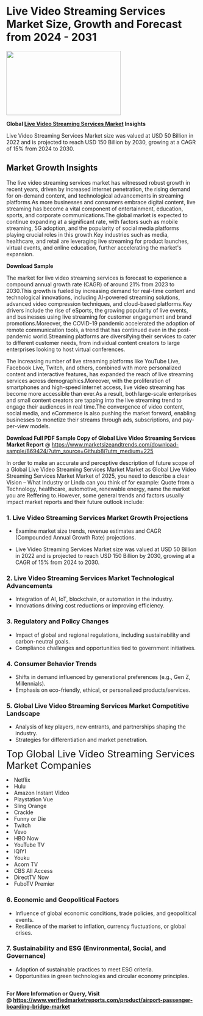 <H1>Live Video Streaming Services Market Size, Growth and Forecast from 2024 - 2031</H1><img class="aligncenter size-medium wp-image-584254" src="https://thirdeyenews.in/wp-content/uploads/2024/09/Global-Market-Research-300x168.jpeg" alt="" width="300" height="168" /><p><strong>Global&nbsp;<a href="https://www.marketsizeandtrends.com/download-sample/869424/?utm_source=Github8j?utm_medium=225">Live Video Streaming Services Market</a> Insights</strong></p><p>Live Video Streaming Services Market size was valued at USD 50 Billion in 2022 and is projected to reach USD 150 Billion by 2030, growing at a CAGR of 15% from 2024 to 2030.</p><p><h2>Market Growth Insights</h2> <p>The live video streaming services market has witnessed robust growth in recent years, driven by increased internet penetration, the rising demand for on-demand content, and technological advancements in streaming platforms.As more businesses and consumers embrace digital content, live streaming has become a vital component of entertainment, education, sports, and corporate communications.The global market is expected to continue expanding at a significant rate, with factors such as mobile streaming, 5G adoption, and the popularity of social media platforms playing crucial roles in this growth.Key industries such as media, healthcare, and retail are leveraging live streaming for product launches, virtual events, and online education, further accelerating the market's expansion.</p> <p><strong>Download Sample</strong></p> <p>The market for live video streaming services is forecast to experience a compound annual growth rate (CAGR) of around 21% from 2023 to 2030.This growth is fueled by increasing demand for real-time content and technological innovations, including AI-powered streaming solutions, advanced video compression techniques, and cloud-based platforms.Key drivers include the rise of eSports, the growing popularity of live events, and businesses using live streaming for customer engagement and brand promotions.Moreover, the COVID-19 pandemic accelerated the adoption of remote communication tools, a trend that has continued even in the post-pandemic world.Streaming platforms are diversifying their services to cater to different customer needs, from individual content creators to large enterprises looking to host virtual conferences.<p>The increasing number of live streaming platforms like YouTube Live, Facebook Live, Twitch, and others, combined with more personalized content and interactive features, has expanded the reach of live streaming services across demographics.Moreover, with the proliferation of smartphones and high-speed internet access, live video streaming has become more accessible than ever.As a result, both large-scale enterprises and small content creators are tapping into the live streaming trend to engage their audiences in real time.The convergence of video content, social media, and eCommerce is also pushing the market forward, enabling businesses to monetize their streams through ads, subscriptions, and pay-per-view models.</p> <p><span class=""><strong>Download Full PDF Sample Copy of Global Live Video Streaming Services Market Report</strong> @ <a href="https://www.marketsizeandtrends.com/download-sample/869424/?utm_source=Github8j?utm_medium=225" target="_blank">https://www.marketsizeandtrends.com/download-sample/869424/?utm_source=Github8j?utm_medium=225</a></span></p><p>In order to make an accurate and perceptive description of future scope of a Global&nbsp;Live Video Streaming Services Market Market as Global&nbsp;Live Video Streaming Services Market Market of 2025, you need to describe a clear Vision &ndash; What Industry or Linda can you think of for example: Quote from a Technology, healthcare, automotive, renewable energy, name the market you are Reffering to.However, some general trends and factors usually impact market reports and their future outlook include:</p><h3>1.&nbsp;<strong>Live Video Streaming Services Market Growth Projections</strong></h3><ul><li>Examine market size trends, revenue estimates and CAGR (Compounded Annual Growth Rate) projections.</li><li><p>Live Video Streaming Services Market size was valued at USD 50 Billion in 2022 and is projected to reach USD 150 Billion by 2030, growing at a CAGR of 15% from 2024 to 2030.</p></li></ul><h3>2.&nbsp;<strong>Live Video Streaming Services Market Technological Advancements</strong></h3><ul><li>Integration of AI, IoT, blockchain, or automation in the industry.</li><li>Innovations driving cost reductions or improving efficiency.</li></ul><h3>3.&nbsp;<strong>Regulatory and Policy Changes</strong></h3><ul><li>Impact of global and regional regulations, including sustainability and carbon-neutral goals.</li><li>Compliance challenges and opportunities tied to government initiatives.</li></ul><h3>4.&nbsp;<strong>Consumer Behavior Trends</strong></h3><ul><li>Shifts in demand influenced by generational preferences (e.g., Gen Z, Millennials).</li><li>Emphasis on eco-friendly, ethical, or personalized products/services.</li></ul><h3>5.&nbsp;<strong>Global Live Video Streaming Services Market Competitive Landscape</strong></h3><ul><li>Analysis of key players, new entrants, and partnerships shaping the industry.</li><li>Strategies for differentiation and market penetration.</li></ul><p data-pm-slice="1 1 []"><span style="color: inherit; font-family: inherit; font-size: 25px;">Top Global Live Video Streaming Services Market Companies</span></p><div class="" data-test-id=""><p><li>Netflix</li><li> Hulu</li><li> Amazon Instant Video</li><li> Playstation Vue</li><li> Sling Orange</li><li> Crackle</li><li> Funny or Die</li><li> Twitch</li><li> Vevo</li><li> HBO Now</li><li> YouTube TV</li><li> IQIYI</li><li> Youku</li><li> Acorn TV</li><li> CBS All Access</li><li> DirectTV Now</li><li> FuboTV Premier</li></p></div><h3>6.&nbsp;<strong>Economic and Geopolitical Factors</strong></h3><ul><li>Influence of global economic conditions, trade policies, and geopolitical events.</li><li>Resilience of the market to inflation, currency fluctuations, or global crises.</li></ul><h3>7.&nbsp;<strong>Sustainability and ESG (Environmental, Social, and Governance)</strong></h3><ul><li>Adoption of sustainable practices to meet ESG criteria.</li><li>Opportunities in green technologies and circular economy principles.</li></ul><h2><strong style="font-size: 14px;">For More Information or Query, Visit @&nbsp;</strong><a style="background-color: #ffffff; font-size: 14px;" href="https://www.marketsizeandtrends.com/report/live-video-streaming-services-market/" target="_blank">https://www.verifiedmarketreports.com/product/airport-passenger-boarding-bridge-market</a></h2>